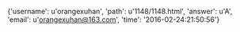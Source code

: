 {'username': u'orangexuhan', 'path': u'1148/1148.html', 'answer': u'A', 'email': u'orangexuhan@163.com', 'time': '2016-02-24:21:50:56'}